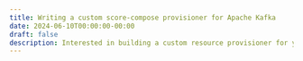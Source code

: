 ```yaml
---
title: Writing a custom score-compose provisioner for Apache Kafka
date: 2024-06-10T00:00:00-00:00
draft: false
description: Interested in building a custom resource provisioner for your Score implementation? Learn step-by-step how to create a provisioner based on the example of Apache Kafka.
---
```

